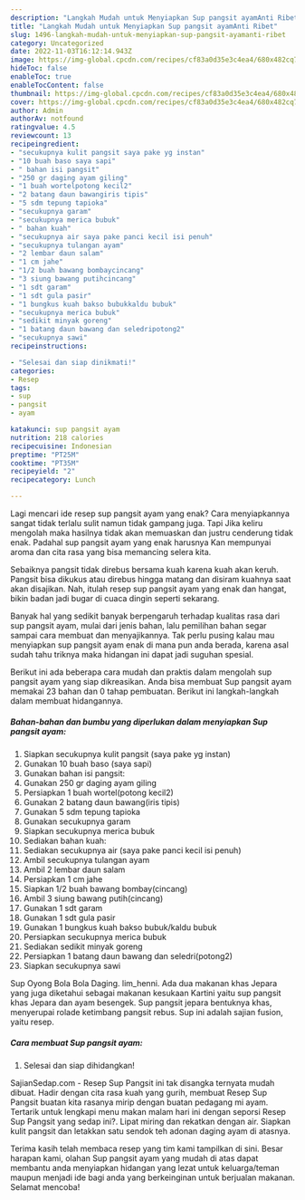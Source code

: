 ```yaml
---
description: "Langkah Mudah untuk Menyiapkan Sup pangsit ayamAnti Ribet"
title: "Langkah Mudah untuk Menyiapkan Sup pangsit ayamAnti Ribet"
slug: 1496-langkah-mudah-untuk-menyiapkan-sup-pangsit-ayamanti-ribet
category: Uncategorized
date: 2022-11-03T16:12:14.943Z
image: https://img-global.cpcdn.com/recipes/cf83a0d35e3c4ea4/680x482cq70/sup-pangsit-ayam-foto-resep-utama.jpg
hideToc: false
enableToc: true
enableTocContent: false
thumbnail: https://img-global.cpcdn.com/recipes/cf83a0d35e3c4ea4/680x482cq70/sup-pangsit-ayam-foto-resep-utama.jpg
cover: https://img-global.cpcdn.com/recipes/cf83a0d35e3c4ea4/680x482cq70/sup-pangsit-ayam-foto-resep-utama.jpg
author: Admin
authorAv: notfound
ratingvalue: 4.5
reviewcount: 13
recipeingredient:
- "secukupnya kulit pangsit saya pake yg instan"
- "10 buah baso saya sapi"
- " bahan isi pangsit"
- "250 gr daging ayam giling"
- "1 buah wortelpotong kecil2"
- "2 batang daun bawangiris tipis"
- "5 sdm tepung tapioka"
- "secukupnya garam"
- "secukupnya merica bubuk"
- " bahan kuah"
- "secukupnya air saya pake panci kecil isi penuh"
- "secukupnya tulangan ayam"
- "2 lembar daun salam"
- "1 cm jahe"
- "1/2 buah bawang bombaycincang"
- "3 siung bawang putihcincang"
- "1 sdt garam"
- "1 sdt gula pasir"
- "1 bungkus kuah bakso bubukkaldu bubuk"
- "secukupnya merica bubuk"
- "sedikit minyak goreng"
- "1 batang daun bawang dan seledripotong2"
- "secukupnya sawi"
recipeinstructions:

- "Selesai dan siap dinikmati!"
categories:
- Resep
tags:
- sup
- pangsit
- ayam

katakunci: sup pangsit ayam 
nutrition: 218 calories
recipecuisine: Indonesian
preptime: "PT25M"
cooktime: "PT35M"
recipeyield: "2"
recipecategory: Lunch

---
```



Lagi mencari ide resep sup pangsit ayam yang enak? Cara menyiapkannya sangat tidak terlalu sulit namun tidak gampang juga. Tapi Jika keliru mengolah maka hasilnya tidak akan memuaskan dan justru cenderung tidak enak. Padahal sup pangsit ayam yang enak harusnya Kan mempunyai aroma dan cita rasa yang bisa memancing selera kita.


Sebaiknya pangsit tidak direbus bersama kuah karena kuah akan keruh. Pangsit bisa dikukus atau direbus hingga matang dan disiram kuahnya saat akan disajikan. Nah, itulah resep sup pangsit ayam yang enak dan hangat, bikin badan jadi bugar di cuaca dingin seperti sekarang.

Banyak hal yang sedikit banyak berpengaruh terhadap kualitas rasa dari sup pangsit ayam, mulai dari jenis bahan, lalu pemilihan bahan segar sampai cara membuat dan menyajikannya. Tak perlu pusing kalau mau menyiapkan sup pangsit ayam enak di mana pun anda berada, karena asal sudah tahu triknya maka hidangan ini dapat jadi suguhan spesial.


Berikut ini ada beberapa cara mudah dan praktis dalam mengolah sup pangsit ayam yang siap dikreasikan. Anda bisa membuat Sup pangsit ayam memakai 23 bahan dan 0 tahap pembuatan. Berikut ini langkah-langkah dalam membuat hidangannya.

<!--inarticleads1-->

##### Bahan-bahan dan bumbu yang diperlukan dalam menyiapkan Sup pangsit ayam:

1. Siapkan secukupnya kulit pangsit (saya pake yg instan)
1. Gunakan 10 buah baso (saya sapi)
1. Gunakan  bahan isi pangsit:
1. Gunakan 250 gr daging ayam giling
1. Persiapkan 1 buah wortel(potong kecil2)
1. Gunakan 2 batang daun bawang(iris tipis)
1. Gunakan 5 sdm tepung tapioka
1. Gunakan secukupnya garam
1. Siapkan secukupnya merica bubuk
1. Sediakan  bahan kuah:
1. Sediakan secukupnya air (saya pake panci kecil isi penuh)
1. Ambil secukupnya tulangan ayam
1. Ambil 2 lembar daun salam
1. Persiapkan 1 cm jahe
1. Siapkan 1/2 buah bawang bombay(cincang)
1. Ambil 3 siung bawang putih(cincang)
1. Gunakan 1 sdt garam
1. Gunakan 1 sdt gula pasir
1. Gunakan 1 bungkus kuah bakso bubuk/kaldu bubuk
1. Persiapkan secukupnya merica bubuk
1. Sediakan sedikit minyak goreng
1. Persiapkan 1 batang daun bawang dan seledri(potong2)
1. Siapkan secukupnya sawi


Sup Oyong Bola Bola Daging. lim_henni. Ada dua makanan khas Jepara yang juga diketahui sebagai makanan kesukaan Kartini yaitu sup pangsit khas Jepara dan ayam besengek. Sup pangsit jepara bentuknya khas, menyerupai rolade ketimbang pangsit rebus. Sup ini adalah sajian fusion, yaitu resep. 

<!--inarticleads2-->

##### Cara membuat Sup pangsit ayam:


1. Selesai dan siap dihidangkan!

SajianSedap.com - Resep Sup Pangsit ini tak disangka ternyata mudah dibuat. Hadir dengan cita rasa kuah yang gurih, membuat Resep Sup Pangsit buatan kita rasanya mirip dengan buatan pedagang mi ayam. Tertarik untuk lengkapi menu makan malam hari ini dengan seporsi Resep Sup Pangsit yang sedap ini?. Lipat miring dan rekatkan dengan air. Siapkan kulit pangsit dan letakkan satu sendok teh adonan daging ayam di atasnya. 

Terima kasih telah membaca resep yang tim kami tampilkan di sini. Besar harapan kami, olahan Sup pangsit ayam yang mudah di atas dapat membantu anda menyiapkan hidangan yang lezat untuk keluarga/teman maupun menjadi ide bagi anda yang berkeinginan untuk berjualan makanan. Selamat mencoba!

